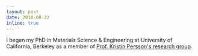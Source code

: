 ```yaml
---
layout: post
date: 2018-08-22
inline: true
---
```


I began my PhD in Materials Science & Engineering at University of California, Berkeley
as a member of [Prof. Kristin Persson's research group](https://perssongroup.lbl.gov/).
